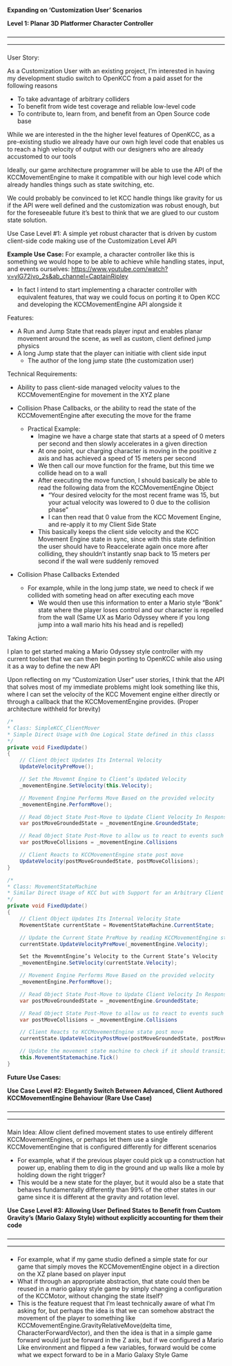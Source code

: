 **Expanding on ‘Customization User’ Scenarios**

**Level 1: Planar 3D Platformer Character Controller**

————————————————————————————————————————————————————————————————————————

User Story:

As a Customization User with an existing project, I’m interested in having my development studio switch to OpenKCC from a paid asset for the following reasons
- To take advantage of arbitrary colliders
- To benefit from wide test coverage and reliable low-level code
- To contribute to, learn from, and benefit from an Open Source code base

While we are interested in the the higher level features of OpenKCC, as a pre-existing studio we already have our own high level code that enables us to reach a high velocity of output with our designers who are already accustomed to our tools

Ideally, our game architecture programmer will be able to use the API of the KCCMovementEngine to make it compatible with our high level code which already handles things such as state switching, etc.

We could probably be convinced to let KCC handle things like gravity for us if the API were well defined and the customization was robust enough, but for the foreseeable future it’s best to think that we are glued to our custom state solution.

Use Case Level #1: A simple yet robust character that is driven by custom client-side code making use of the Customization Level API

**Example Use Case:** For example, a character controller like this is something we would hope to be able to achieve while handling states, input, and events ourselves:
https://www.youtube.com/watch?v=ylG72jvo_2s&ab_channel=CaptainRipley
- In fact I intend to start implementing a character controller with equivalent features, that way we could focus on porting it to Open KCC and developing the KCCMovementEngine API alongside it

Features:
- A Run and Jump State that reads player input and enables planar movement around the scene, as well as custom, client defined jump physics
- A long Jump state that the player can initiatie with client side input
    - The author of the long jump state (the customization user)

Technical Requirements:
- Ability to pass client-side managed velocity values to the KCCMovementEngine for movement in the XYZ plane

- Collision Phase Callbacks, or the ability to read the state of the KCCMovementEngine after executing the move for the frame
    - Practical Example:
        - Imagine we have a charge state that starts at a speed of 0 meters per second and then slowly accelerates in a given direction
        - At one point, our charging character is moving in the positive z axis and has achieved a speed of 15 meters per second
        - We then call our move function for the frame, but this time we collide head on to a wall
        - After executing the move function, I should basically be able to read the following data from the KCCMovementEngine Object
            - “Your desired velocity for the most recent frame was 15, but your actual velocity was lowered to 0 due to the collision phase”
            - I can then read that 0 value from the KCC Movement Engine, and re-apply it to my Client Side State
        - This basically keeps the client side velocity and the KCC Movement Engine state in sync, since with this state definition the user should have to Reaccelerate again once more after colliding, they shouldn’t instantly snap back to 15 meters per second if the wall were suddenly removed

- Collision Phase Callbacks Extended
    - For example, while in the long jump state, we need to check if we collided with someting head on after executing each move
        - We would then use this information to enter a Mario style “Bonk” state where the player loses control and our character is repelled from the wall (Same UX as Mario Odyssey where if you long jump into a wall mario hits his head and is repelled)




Taking Action:

I plan to get started making a Mario Odyssey style controller with my current toolset that we can then begin porting to OpenKCC while also using it as a way to define the new API

Upon reflecting on my “Customization User” user stories, I think that the API that solves most of my immediate problems might look something like this, where I can set the velocity of the KCC Movement engine either directly or through a callback that the KCCMovementEngine provides. (Proper architecture withheld for brevity)

```c#
/*
* Class: SimpleKCC_ClientMover
* Simple Direct Usage with One Logical State defined in this classs
*/
private void FixedUpdate()
{
	// Client Object Updates Its Internal Velocity
	UpdateVelocityPreMove();

	// Set the Movemnt Engine to Client’s Updated Velocity
	_movementEngine.SetVelocity(this.Velocity);

	// Movement Engine Performs Move Based on the provided velocity
	_movementEngine.PerformMove();

	// Read Object State Post-Move to Update Client Velocity In Response to Being Groudned or Not
	var postMoveGroundedState = _movementEngine.GroundedState;

	// Read Object State Post-Move to allow us to react to events such as collisions
	var postMoveCollisions = _movementEngine.Collisions

	// Client Reacts to KCCMovementEngine state post move
	UpdateVelocity(postMoveGroundedState, postMoveCollisions);
}
```

```c#
/*
* Class: MovementStateMachine
* Similar Direct Usage of KCC but with Support for an Arbitrary Client Defined State machine
*/
private void FixedUpdate()
{
	// Client Object Updates Its Internal Velocity State
	MovementState currentState = MovementStateMachine.CurrentState;

	// Update the Current State PreMove by reading KCCMovementEngine state
	currentState.UpdateVelocityPreMove(_movementEngine.Velocity);

	Set the MovemntEngine’s Velocity to the Current State’s Velocity
	_movementEngine.SetVelocity(currentState.Velocity);

	// Movement Engine Performs Move Based on the provided velocity
	_movementEngine.PerformMove();

	// Read Object State Post-Move to Update Client Velocity In Response to Being Groudned or Not
	var postMoveGroundedState = _movementEngine.GroundedState;

	// Read Object State Post-Move to allow us to react to events such as collisions
	var postMoveCollisions = _movementEngine.Collisions

	// Client Reacts to KCCMovementEngine state post move
	currentState.UpdateVelocityPostMove(postMoveGroundedState, postMoveCollisions);

	// Update the movement state machine to check if it should transition to a different state, etc
	this.MovementStatemachine.Tick()
}
```

**Future Use Cases:**

**Use Case Level #2: Elegantly Switch Between Advanced, Client Authored KCCMovementEngine Behaviour (Rare Use Case)**

————————————————————————————————————————————————————————————————————————

Main Idea: Allow client defined movement states to use entirely different KCCMovementEngines, or perhaps let them use a single KCCMovementEngine that is configured differently for different scenarios
- For example, what if the previous player could pick up a construction hat power up, enabling them to dig in the ground and up walls like a mole by holding down the right trigger?
- This would be a new state for the player, but it would also be a state that behaves fundamentally differently than 99% of the other states in our game since it is different at the gravity and rotation level.


**Use Case Level #3: Allowing User Defined States to Benefit from Custom Gravity’s (Mario Galaxy Style) without explicitly accounting for them their code**

————————————————————————————————————————————————————————————————————————

- For example, what if my game studio defined a simple state for our game that simply moves the KCCMovementEngine object in a direction on the XZ plane based on player input
- What if through an appropriate abstraction, that state could then be reused in a mario galaxy style game by simply changing a configuration of the KCCMotor, without changing the state itself?
- This is the feature request that I’m least technically aware of what I’m asking for, but perhaps the idea is that we can somehow abstract the movement of the player to something like KCCMovementEngine.GravityRelativeMove(delta time, CharacterForwardVector), and then the idea is that in a simple game forward would just be forward in the Z axis, but if we configured a Mario Like environment and flipped a few variables, forward would be come what we expect forward to be in a Mario Galaxy Style Game

